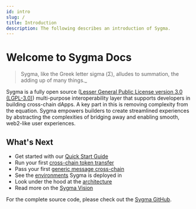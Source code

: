 ```yaml
---
id: intro
slug: /
title: Introduction
description: The following describes an introduction of Sygma.
---
```


# Welcome to Sygma Docs

> Sygma, like the Greek letter sigma (Σ), alludes to summation, the adding up of many things._

Sygma is a fully open source ([Lesser General Public License version 3.0 (LGPL-3.0)](https://www.gnu.org/licenses/lgpl-3.0.html)) multi-purpose interoperability layer that supports developers in building cross-chain dApps. A key part in this is removing complexity from the equation. Sygma empowers builders to create streamlined experiences by abstracting the complexities of bridging away and enabling smooth, web2-like user experiences. 

## What's Next

- Get started with our [Quick Start Guide](/docs/02-sygma-sdk/03-Quick-Start/01-installing-the-sdk.md)
- Run your first [cross-chain token transfer](../02-sygma-sdk/05-Examples/01-Basic-ERC-20-Token-Transfers/01-EVM-EVM-example.md)
- Pass your first [generic message cross-chain](../02-sygma-sdk/05-Examples/02-GMP-Examples/04-GMP-Example-With-A-Simple-Storage-Contract.md)
- See the [environments](../06-environments/01-index.md) Sygma is deployed in
- Look under the hood at the [architecture](../03-architecture/01-index.md)
- Read more on the [Sygma Vision](02-origins.md)

For the complete source code, please check out the [Sygma GitHub](https://github.com/sygmaprotocol/).  